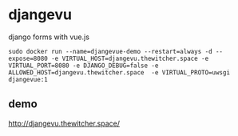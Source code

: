 # djangevu
 django forms with vue.js


```shell script
sudo docker run --name=djangevue-demo --restart=always -d --expose=8080 -e VIRTUAL_HOST=djangevu.thewitcher.space -e VIRTUAL_PORT=8080 -e DJANGO_DEBUG=false -e ALLOWED_HOST=djangevu.thewitcher.space  -e VIRTUAL_PROTO=uwsgi djangevue:1
```

## demo

http://djangevu.thewitcher.space/